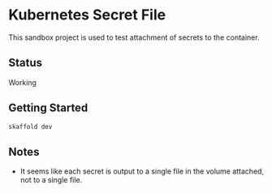 # Kubernetes Secret File

This sandbox project is used to test attachment of secrets to the container.

## Status

Working

## Getting Started

```bash
skaffold dev
```

## Notes

- It seems like each secret is output to a single file in the volume attached,
  not to a single file.

